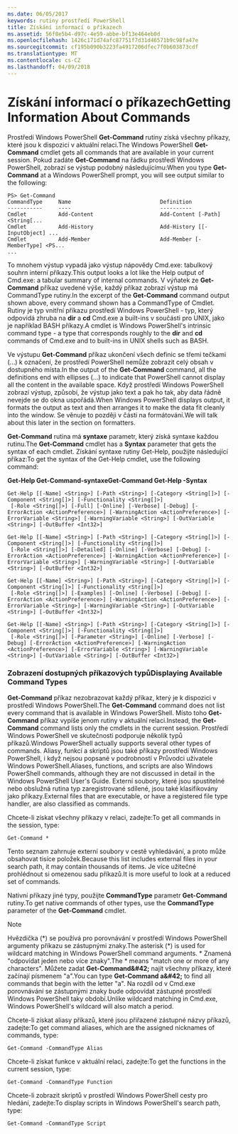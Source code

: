 ```yaml
---
ms.date: 06/05/2017
keywords: rutiny prostředí PowerShell
title: Získání informací o příkazech
ms.assetid: 56f8e5b4-d97c-4e59-abbe-bf13e464eb0d
ms.openlocfilehash: 1426c171d74afc87751f7d31d46571b9c98fa47e
ms.sourcegitcommit: cf195b090b3223fa4917206dfec7f0b603873cdf
ms.translationtype: MT
ms.contentlocale: cs-CZ
ms.lasthandoff: 04/09/2018
---
```

# <a name="getting-information-about-commands"></a><span data-ttu-id="5903b-103">Získání informací o příkazech</span><span class="sxs-lookup"><span data-stu-id="5903b-103">Getting Information About Commands</span></span>
<span data-ttu-id="5903b-104">Prostředí Windows PowerShell **Get-Command** rutiny získá všechny příkazy, které jsou k dispozici v aktuální relaci.</span><span class="sxs-lookup"><span data-stu-id="5903b-104">The Windows PowerShell **Get-Command** cmdlet gets all commands that are available in your current session.</span></span> <span data-ttu-id="5903b-105">Pokud zadáte **Get-Command** na řádku prostředí Windows PowerShell, zobrazí se výstup podobný následujícímu:</span><span class="sxs-lookup"><span data-stu-id="5903b-105">When you type **Get-Command** at a Windows PowerShell prompt, you will see output similar to the following:</span></span>

```
PS> Get-Command
CommandType     Name                            Definition
-----------     ----                            ----------
Cmdlet          Add-Content                     Add-Content [-Path] <String[...
Cmdlet          Add-History                     Add-History [[-InputObject] ...
Cmdlet          Add-Member                      Add-Member [-MemberType] <PS...
...
```

<span data-ttu-id="5903b-106">To mnohem výstup vypadá jako výstup nápovědy Cmd.exe: tabulkový souhrn interní příkazy.</span><span class="sxs-lookup"><span data-stu-id="5903b-106">This output looks a lot like the Help output of Cmd.exe: a tabular summary of internal commands.</span></span> <span data-ttu-id="5903b-107">V výňatek ze **Get-Command** příkaz uvedené výše, každý příkaz zobrazí výstup má CommandType rutiny.</span><span class="sxs-lookup"><span data-stu-id="5903b-107">In the excerpt of the **Get-Command** command output shown above, every command shown has a CommandType of Cmdlet.</span></span> <span data-ttu-id="5903b-108">Rutiny je typ vnitřní příkazu prostředí Windows PowerShell - typ, který odpovídá zhruba na **dir** a **cd** Cmd.exe a built-ins v součásti pro UNIX, jako je například BASH příkazy.</span><span class="sxs-lookup"><span data-stu-id="5903b-108">A cmdlet is Windows PowerShell's intrinsic command type - a type that corresponds roughly to the **dir** and **cd** commands of Cmd.exe and to built-ins in UNIX shells such as BASH.</span></span>

<span data-ttu-id="5903b-109">Ve výstupu **Get-Command** příkaz ukončení všech definic se třemi tečkami (...) k označení, že prostředí PowerShell nemůže zobrazit celý obsah v dostupného místa.</span><span class="sxs-lookup"><span data-stu-id="5903b-109">In the output of the **Get-Command** command, all the definitions end with ellipses (...) to indicate that PowerShell cannot display all the content in the available space.</span></span> <span data-ttu-id="5903b-110">Když prostředí Windows PowerShell zobrazí výstup, způsobí, že výstup jako text a pak ho tak, aby data řádně nevejde se do okna uspořádá.</span><span class="sxs-lookup"><span data-stu-id="5903b-110">When Windows PowerShell displays output, it formats the output as text and then arranges it to make the data fit cleanly into the window.</span></span> <span data-ttu-id="5903b-111">Se věnuje to později v části na formátování.</span><span class="sxs-lookup"><span data-stu-id="5903b-111">We will talk about this later in the section on formatters.</span></span>

<span data-ttu-id="5903b-112">**Get-Command** rutina má **syntaxe** parametr, který získá syntaxe každou rutinu.</span><span class="sxs-lookup"><span data-stu-id="5903b-112">The **Get-Command** cmdlet has a **Syntax** parameter that gets the syntax of each cmdlet.</span></span> <span data-ttu-id="5903b-113">Získání syntaxe rutiny Get-Help, použijte následující příkaz:</span><span class="sxs-lookup"><span data-stu-id="5903b-113">To get the syntax of the Get-Help cmdlet, use the following command:</span></span>

<span data-ttu-id="5903b-114">**Get-Help Get-Command-syntaxe**</span><span class="sxs-lookup"><span data-stu-id="5903b-114">**Get-Command Get-Help -Syntax**</span></span>

```
Get-Help [[-Name] <String>] [-Path <String>] [-Category <String[]>] [-Component <String[]>] [-Functionality <String[]>]
 [-Role <String[]>] [-Full] [-Online] [-Verbose] [-Debug] [-ErrorAction <ActionPreference>] [-WarningAction <ActionPreference>] [-ErrorVariable <String>] [-WarningVariable <String>] [-OutVariable <String>] [-OutBuffer <Int32>]

Get-Help [[-Name] <String>] [-Path <String>] [-Category <String[]>] [-Component <String[]>] [-Functionality <String[]>]
 [-Role <String[]>] [-Detailed] [-Online] [-Verbose] [-Debug] [-ErrorAction <ActionPreference>] [-WarningAction <ActionPreference>] [-ErrorVariable <String>] [-WarningVariable <String>] [-OutVariable <String>] [-OutBuffer <Int32>]

Get-Help [[-Name] <String>] [-Path <String>] [-Category <String[]>] [-Component <String[]>] [-Functionality <String[]>]
 [-Role <String[]>] [-Examples] [-Online] [-Verbose] [-Debug] [-ErrorAction <ActionPreference>] [-WarningAction <ActionPreference>] [-ErrorVariable <String>] [-WarningVariable <String>] [-OutVariable <String>] [-OutBuffer <Int32>]

Get-Help [[-Name] <String>] [-Path <String>] [-Category <String[]>] [-Component <String[]>] [-Functionality <String[]>]
 [-Role <String[]>] [-Parameter <String>] [-Online] [-Verbose] [-Debug] [-ErrorAction <ActionPreference>] [-WarningAction <ActionPreference>] [-ErrorVariable <String>] [-WarningVariable <String>] [-OutVariable <String>] [-OutBuffer <Int32>]
```

### <a name="displaying-available-command-types"></a><span data-ttu-id="5903b-115">Zobrazení dostupných příkazových typů</span><span class="sxs-lookup"><span data-stu-id="5903b-115">Displaying Available Command Types</span></span>
<span data-ttu-id="5903b-116">**Get-Command** příkaz nezobrazovat každý příkaz, který je k dispozici v prostředí Windows PowerShell.</span><span class="sxs-lookup"><span data-stu-id="5903b-116">The **Get-Command** command does not list every command that is available in Windows PowerShell.</span></span> <span data-ttu-id="5903b-117">Místo toho **Get-Command** příkaz vypíše jenom rutiny v aktuální relaci.</span><span class="sxs-lookup"><span data-stu-id="5903b-117">Instead, the **Get-Command** command lists only the cmdlets in the current session.</span></span> <span data-ttu-id="5903b-118">Prostředí Windows PowerShell ve skutečnosti podporuje několik typů příkazů.</span><span class="sxs-lookup"><span data-stu-id="5903b-118">Windows PowerShell actually supports several other types of commands.</span></span> <span data-ttu-id="5903b-119">Aliasy, funkcí a skriptů jsou také příkazy prostředí Windows PowerShell, i když nejsou popsané v podrobností v Průvodci uživatele Windows PowerShell.</span><span class="sxs-lookup"><span data-stu-id="5903b-119">Aliases, functions, and scripts are also Windows PowerShell commands, although they are not discussed in detail in the Windows PowerShell User's Guide.</span></span> <span data-ttu-id="5903b-120">Externí soubory, které jsou spustitelné nebo obslužná rutina typ zaregistrované sdílené, jsou také klasifikovány jako příkazy.</span><span class="sxs-lookup"><span data-stu-id="5903b-120">External files that are executable, or have a registered file type handler, are also classified as commands.</span></span>

<span data-ttu-id="5903b-121">Chcete-li získat všechny příkazy v relaci, zadejte:</span><span class="sxs-lookup"><span data-stu-id="5903b-121">To get all commands in the session, type:</span></span>

```
Get-Command *
```

<span data-ttu-id="5903b-122">Tento seznam zahrnuje externí soubory v cestě vyhledávání, a proto může obsahovat tisíce položek.</span><span class="sxs-lookup"><span data-stu-id="5903b-122">Because this list includes external files in your search path, it may contain thousands of items.</span></span> <span data-ttu-id="5903b-123">Je více užitečné prohlédnout si omezenou sadu příkazů.</span><span class="sxs-lookup"><span data-stu-id="5903b-123">It is more useful to look at a reduced set of commands.</span></span>

<span data-ttu-id="5903b-124">Nativní příkazy jiné typy, použijte **CommandType** parametr **Get-Command** rutiny.</span><span class="sxs-lookup"><span data-stu-id="5903b-124">To get native commands of other types, use the **CommandType** parameter of the **Get-Command** cmdlet.</span></span>

> [!NOTE]
> <span data-ttu-id="5903b-125">Hvězdička (\*) se používá pro porovnávání v prostředí Windows PowerShell argumenty příkazu se zástupnými znaky.</span><span class="sxs-lookup"><span data-stu-id="5903b-125">The asterisk (\*) is used for wildcard matching in Windows PowerShell command arguments.</span></span> <span data-ttu-id="5903b-126">\* Znamená "odpovídat jeden nebo více znaky".</span><span class="sxs-lookup"><span data-stu-id="5903b-126">The \* means "match one or more of any characters".</span></span> <span data-ttu-id="5903b-127">Můžete zadat **Get-Command\&#42;** najít všechny příkazy, které začínají písmenem "a".</span><span class="sxs-lookup"><span data-stu-id="5903b-127">You can type **Get-Command a\&#42;** to find all commands that begin with the letter "a".</span></span> <span data-ttu-id="5903b-128">Na rozdíl od v Cmd.exe porovnávání se zástupnými znaky bude odpovídat zástupné prostředí Windows PowerShell taky období.</span><span class="sxs-lookup"><span data-stu-id="5903b-128">Unlike wildcard matching in Cmd.exe, Windows PowerShell's wildcard will also match a period.</span></span>

<span data-ttu-id="5903b-129">Chcete-li získat aliasy příkazů, které jsou přiřazené zástupné názvy příkazů, zadejte:</span><span class="sxs-lookup"><span data-stu-id="5903b-129">To get command aliases, which are the assigned nicknames of commands, type:</span></span>

```
Get-Command -CommandType Alias
```

<span data-ttu-id="5903b-130">Chcete-li získat funkce v aktuální relaci, zadejte:</span><span class="sxs-lookup"><span data-stu-id="5903b-130">To get the functions in the current session, type:</span></span>

```
Get-Command -CommandType Function
```

<span data-ttu-id="5903b-131">Chcete-li zobrazit skriptů v prostředí Windows PowerShell cesty pro hledání, zadejte:</span><span class="sxs-lookup"><span data-stu-id="5903b-131">To display scripts in Windows PowerShell's search path, type:</span></span>

```
Get-Command -CommandType Script
```